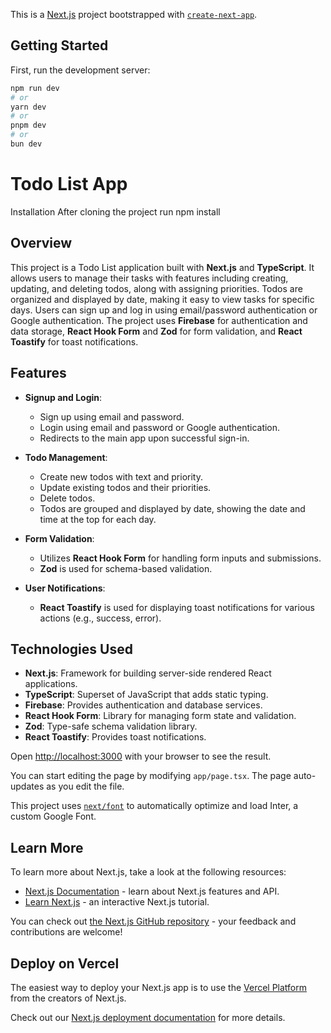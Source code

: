 This is a [Next.js](https://nextjs.org/) project bootstrapped with [`create-next-app`](https://github.com/vercel/next.js/tree/canary/packages/create-next-app).

## Getting Started

First, run the development server:

```bash
npm run dev
# or
yarn dev
# or
pnpm dev
# or
bun dev
```
# Todo List App

Installation
After cloning the project run npm install

## Overview

This project is a Todo List application built with **Next.js** and **TypeScript**. It allows users to manage their tasks with features including creating, updating, and deleting todos, along with assigning priorities. Todos are organized and displayed by date, making it easy to view tasks for specific days. Users can sign up and log in using email/password authentication or Google authentication. The project uses **Firebase** for authentication and data storage, **React Hook Form** and **Zod** for form validation, and **React Toastify** for toast notifications.

## Features

- **Signup and Login**:
  - Sign up using email and password.
  - Login using email and password or Google authentication.
  - Redirects to the main app upon successful sign-in.

- **Todo Management**:
  - Create new todos with text and priority.
  - Update existing todos and their priorities.
  - Delete todos.
  - Todos are grouped and displayed by date, showing the date and time at the top for each day.

- **Form Validation**:
  - Utilizes **React Hook Form** for handling form inputs and submissions.
  - **Zod** is used for schema-based validation.

- **User Notifications**:
  - **React Toastify** is used for displaying toast notifications for various actions (e.g., success, error).

## Technologies Used

- **Next.js**: Framework for building server-side rendered React applications.
- **TypeScript**: Superset of JavaScript that adds static typing.
- **Firebase**: Provides authentication and database services.
- **React Hook Form**: Library for managing form state and validation.
- **Zod**: Type-safe schema validation library.
- **React Toastify**: Provides toast notifications.


Open [http://localhost:3000](http://localhost:3000) with your browser to see the result.

You can start editing the page by modifying `app/page.tsx`. The page auto-updates as you edit the file.

This project uses [`next/font`](https://nextjs.org/docs/basic-features/font-optimization) to automatically optimize and load Inter, a custom Google Font.

## Learn More

To learn more about Next.js, take a look at the following resources:

- [Next.js Documentation](https://nextjs.org/docs) - learn about Next.js features and API.
- [Learn Next.js](https://nextjs.org/learn) - an interactive Next.js tutorial.

You can check out [the Next.js GitHub repository](https://github.com/vercel/next.js/) - your feedback and contributions are welcome!

## Deploy on Vercel

The easiest way to deploy your Next.js app is to use the [Vercel Platform](https://vercel.com/new?utm_medium=default-template&filter=next.js&utm_source=create-next-app&utm_campaign=create-next-app-readme) from the creators of Next.js.

Check out our [Next.js deployment documentation](https://nextjs.org/docs/deployment) for more details.
